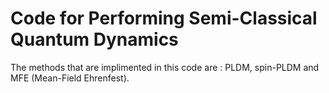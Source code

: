 # Code for Performing Semi-Classical Quantum Dynamics
The methods that are implimented in this code are : PLDM, spin-PLDM and MFE (Mean-Field Ehrenfest).
